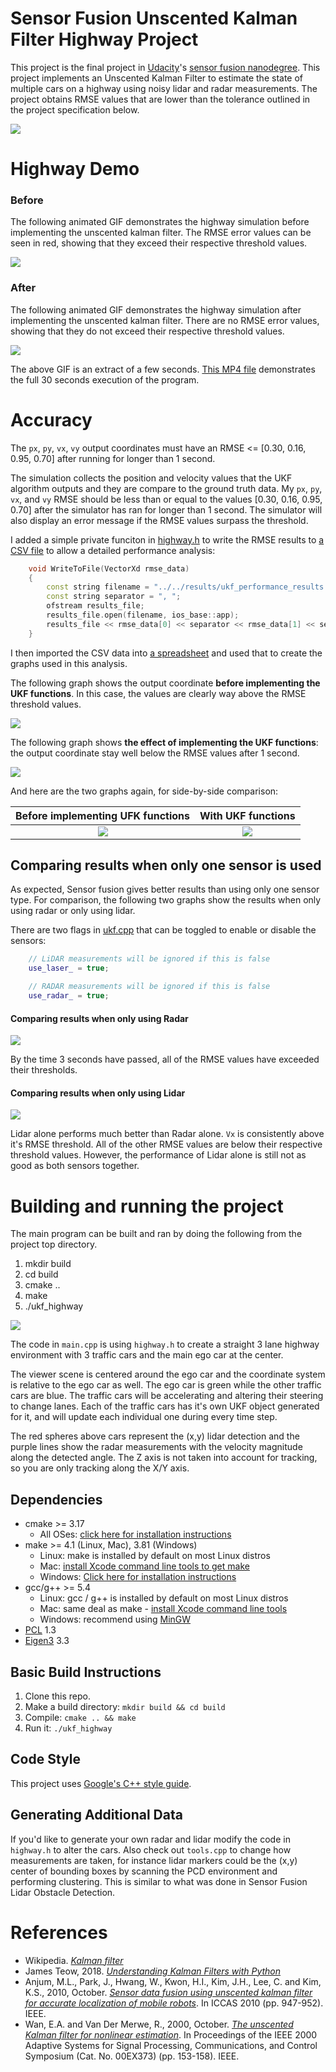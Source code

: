 # Sensor Fusion Unscented Kalman Filter Highway Project

This project is the final project in [Udacity](https://www.udacity.com)'s [sensor fusion nanodegree](https://www.udacity.com/course/sensor-fusion-engineer-nanodegree--nd313). This project implements an Unscented Kalman Filter to estimate the state of multiple cars on a highway using noisy lidar and radar measurements. The project obtains RMSE values that are lower than the tolerance outlined in the project specification below. 

![](results/UKF_Snapshot.png)

# Highway Demo

### Before
The following animated GIF demonstrates the highway simulation before implementing the unscented kalman filter. The RMSE error values can be seen in red, showing that they exceed their respective threshold values. 

![](results/before.gif)

### After
The following animated GIF demonstrates the highway simulation after implementing the unscented kalman filter. There are no RMSE error values, showing that they do not exceed their respective threshold values.

![](results/UKF_SensorFusion_RMSE.gif)

The above GIF is an extract of a few seconds. [This MP4 file](results/UKF_SensorFusion_RMSE.mp4) demonstrates the full 30 seconds execution of the program.


# Accuracy
The `px`, `py`, `vx`, `vy` output coordinates must have an RMSE <= [0.30, 0.16, 0.95, 0.70] after running for longer than 1 second.

The simulation collects the position and velocity values that the UKF algorithm outputs and they are compare to the ground truth data. My `px`, `py`, `vx`, and `vy` RMSE should be less than or equal to the values [0.30, 0.16, 0.95, 0.70] after the simulator has ran for longer than 1 second. The simulator will also display an error message if the RMSE values surpass the threshold.

I added a simple private funciton in [highway.h](src/ukf/highway.h) to write the RMSE results to [a CSV file](results/ukf_performance_results.csv) to allow a detailed performance analysis:

```c++
    void WriteToFile(VectorXd rmse_data)
    {
        const string filename = "../../results/ukf_performance_results.csv";
        const string separator = ", ";
        ofstream results_file;
        results_file.open(filename, ios_base::app);
        results_file << rmse_data[0] << separator << rmse_data[1] << separator << rmse_data[2] << separator << rmse_data[3] << endl;
    }
```

I then imported the CSV data into [a spreadsheet](results/ukf_performance_results.xlsx) and used that to create the graphs used in this analysis.

The following graph shows the output coordinate **before implementing the UKF functions**. In this case, the values are clearly way above the RMSE threshold values.

![](results/RMSE_Before.png)

The following graph shows **the effect of implementing the UKF functions**: the output coordinate stay well below the RMSE values after 1 second.

![](results/RMSE_SensorFusion.png)

And here are the two graphs again, for side-by-side comparison:

Before implementing UFK functions | With UKF functions
:---:|:---:
![](results/RMSE_Before.png) | ![](results/RMSE_SensorFusion.png)

## Comparing results when only one sensor is used
As expected, Sensor fusion gives better results than using only one sensor type. For comparison, the following two graphs show the results when only using radar or only using lidar.

There are two flags in [ukf.cpp](src/ukf/ukf.cpp) that can be toggled to enable or disable the sensors:

```c++
    // LiDAR measurements will be ignored if this is false
    use_laser_ = true;

    // RADAR measurements will be ignored if this is false
    use_radar_ = true;
```

#### Comparing results when only using Radar

![](results/RMSE_RadarOnly.png)

By the time 3 seconds have passed, all of the RMSE values have exceeded their thresholds.  

#### Comparing results when only using Lidar

![](results/RMSE_LidarOnly.png)

Lidar alone performs much better than Radar alone. `Vx` is consistently above it's RMSE threshold. All of the other RMSE values are below their respective threshold values. However, the performance of Lidar alone is still not as good as both sensors together. 

# Building and running the project
The main program can be built and ran by doing the following from the project top directory.

1. mkdir build
2. cd build
3. cmake ..
4. make
5. ./ukf_highway

![](results/UKF_SensorFusion_RMSE.gif)

The code in `main.cpp` is using `highway.h` to create a straight 3 lane highway environment with 3 traffic cars and the main ego car at the center.

The viewer scene is centered around the ego car and the coordinate system is relative to the ego car as well. The ego car is green while the 
other traffic cars are blue. The traffic cars will be accelerating and altering their steering to change lanes. Each of the traffic cars has
it's own UKF object generated for it, and will update each individual one during every time step. 

The red spheres above cars represent the (x,y) lidar detection and the purple lines show the radar measurements with the velocity magnitude along the detected angle. The Z axis is not taken into account for tracking, so you are only tracking along the X/Y axis.


## Dependencies
* cmake >= 3.17
  * All OSes: [click here for installation instructions](https://cmake.org/install/)
* make >= 4.1 (Linux, Mac), 3.81 (Windows)
  * Linux: make is installed by default on most Linux distros
  * Mac: [install Xcode command line tools to get make](https://developer.apple.com/xcode/features/)
  * Windows: [Click here for installation instructions](http://gnuwin32.sourceforge.net/packages/make.htm)
* gcc/g++ >= 5.4
  * Linux: gcc / g++ is installed by default on most Linux distros
  * Mac: same deal as make - [install Xcode command line tools](https://developer.apple.com/xcode/features/)
  * Windows: recommend using [MinGW](http://www.mingw.org/)
* [PCL](https://pointclouds.org) 1.3
* [Eigen3](https://eigen.tuxfamily.org/index.php) 3.3

## Basic Build Instructions

1. Clone this repo.
2. Make a build directory: `mkdir build && cd build`
3. Compile: `cmake .. && make`
4. Run it: `./ukf_highway`

## Code Style

This project uses [Google's C++ style guide](https://google.github.io/styleguide/cppguide.html).

## Generating Additional Data

If you'd like to generate your own radar and lidar modify the code in `highway.h` to alter the cars. Also check out `tools.cpp` to
change how measurements are taken, for instance lidar markers could be the (x,y) center of bounding boxes by scanning the PCD environment
and performing clustering. This is similar to what was done in Sensor Fusion Lidar Obstacle Detection.

# References

* Wikipedia. [_Kalman filter_](https://en.wikipedia.org/wiki/Kalman_filter)
* James Teow, 2018. [_Understanding Kalman Filters with Python_](https://medium.com/@jaems33/understanding-kalman-filters-with-python-2310e87b8f48)
* Anjum, M.L., Park, J., Hwang, W., Kwon, H.I., Kim, J.H., Lee, C. and Kim, K.S., 2010, October. [_Sensor data fusion using unscented kalman filter for accurate localization of mobile robots_](https://ieeexplore.ieee.org/abstract/document/5669779). In ICCAS 2010 (pp. 947-952). IEEE.
* Wan, E.A. and Van Der Merwe, R., 2000, October. [_The unscented Kalman filter for nonlinear estimation_](https://www.seas.harvard.edu/courses/cs281/papers/unscented.pdf). In Proceedings of the IEEE 2000 Adaptive Systems for Signal Processing, Communications, and Control Symposium (Cat. No. 00EX373) (pp. 153-158). IEEE.